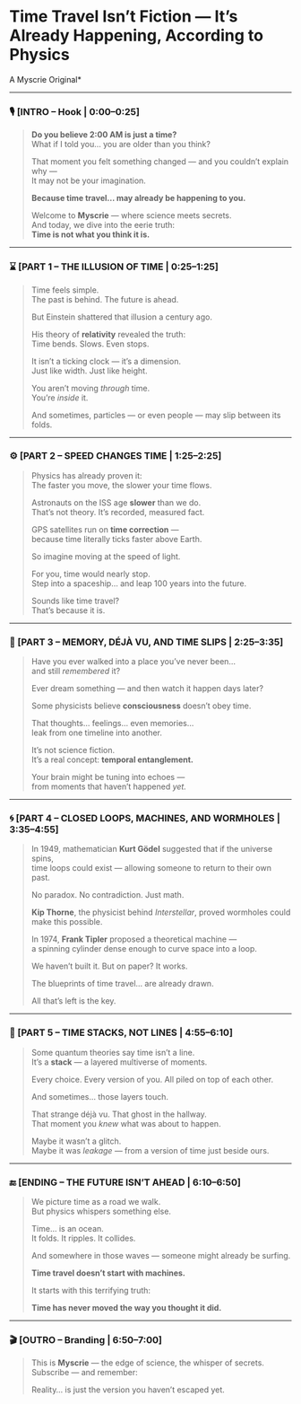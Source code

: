 # Time Travel Isn’t Fiction — It’s Already Happening, According to Physics

A Myscrie Original*

---

### 🎙️ [INTRO – Hook | 0:00–0:25]

> **Do you believe 2:00 AM is just a time?**  
> What if I told you… you are older than you think?
> 
> That moment you felt something changed — and you couldn’t explain why —  
> It may not be your imagination.
> 
> **Because time travel… may already be happening to you.**
> 
> Welcome to **Myscrie** — where science meets secrets.  
> And today, we dive into the eerie truth:  
> **Time is not what you think it is.**

---

### ⌛ [PART 1 – THE ILLUSION OF TIME | 0:25–1:25]

> Time feels simple.  
> The past is behind. The future is ahead.
> 
> But Einstein shattered that illusion a century ago.
> 
> His theory of **relativity** revealed the truth:  
> Time bends. Slows. Even stops.
> 
> It isn’t a ticking clock — it’s a dimension.  
> Just like width. Just like height.
> 
> You aren’t moving *through* time.  
> You’re *inside* it.
> 
> And sometimes, particles — or even people — may slip between its folds.

---

### ⚙️ [PART 2 – SPEED CHANGES TIME | 1:25–2:25]

> Physics has already proven it:  
> The faster you move, the slower your time flows.
> 
> Astronauts on the ISS age **slower** than we do.  
> That’s not theory. It’s recorded, measured fact.
> 
> GPS satellites run on **time correction** —  
> because time literally ticks faster above Earth.
> 
> So imagine moving at the speed of light.
> 
> For you, time would nearly stop.  
> Step into a spaceship… and leap 100 years into the future.
> 
> Sounds like time travel?  
> That’s because it is.

---

### 🧠 [PART 3 – MEMORY, DÉJÀ VU, AND TIME SLIPS | 2:25–3:35]

> Have you ever walked into a place you’ve never been…  
> and still *remembered* it?
> 
> Ever dream something — and then watch it happen days later?
> 
> Some physicists believe **consciousness** doesn’t obey time.
> 
> That thoughts… feelings… even memories…  
> leak from one timeline into another.
> 
> It’s not science fiction.  
> It’s a real concept: **temporal entanglement.**
> 
> Your brain might be tuning into echoes —  
> from moments that haven’t happened *yet.*

---

### 🌀 [PART 4 – CLOSED LOOPS, MACHINES, AND WORMHOLES | 3:35–4:55]

> In 1949, mathematician **Kurt Gödel** suggested that if the universe spins,  
> time loops could exist — allowing someone to return to their own past.
> 
> No paradox. No contradiction. Just math.
> 
> **Kip Thorne**, the physicist behind *Interstellar*, proved wormholes could make this possible.
> 
> In 1974, **Frank Tipler** proposed a theoretical machine —  
> a spinning cylinder dense enough to curve space into a loop.
> 
> We haven’t built it. But on paper? It works.
> 
> The blueprints of time travel… are already drawn.
> 
> All that’s left is the key.

---

### 🌌 [PART 5 – TIME STACKS, NOT LINES | 4:55–6:10]

> Some quantum theories say time isn’t a line.  
> It’s a **stack** — a layered multiverse of moments.
> 
> Every choice. Every version of you. All piled on top of each other.
> 
> And sometimes… those layers touch.
> 
> That strange déjà vu. That ghost in the hallway.  
> That moment you *knew* what was about to happen.
> 
> Maybe it wasn’t a glitch.  
> Maybe it was *leakage* — from a version of time just beside ours.

---

### 🔚 [ENDING – THE FUTURE ISN’T AHEAD | 6:10–6:50]

> We picture time as a road we walk.  
> But physics whispers something else.
> 
> Time… is an ocean.  
> It folds. It ripples. It collides.
> 
> And somewhere in those waves — someone might already be surfing.
> 
> **Time travel doesn’t start with machines.**
> 
> It starts with this terrifying truth:
> 
> **Time has never moved the way you thought it did.**

---

### 🎬 [OUTRO – Branding | 6:50–7:00]

> This is **Myscrie** — the edge of science, the whisper of secrets.  
> Subscribe — and remember:
> 
> Reality… is just the version you haven’t escaped yet.
